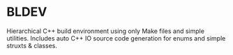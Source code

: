 # BLDEV
Hierarchical C++ build environment using only Make files and simple utilities.  Includes auto C++ IO source code generation for enums and simple struxts &amp; classes.
